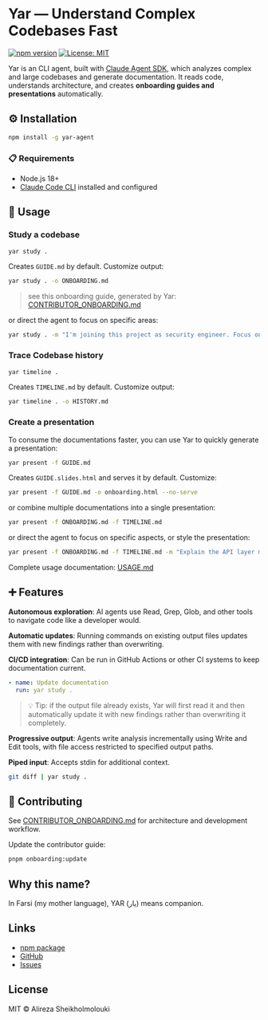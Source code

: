 # Yar — Understand Complex Codebases Fast

[![npm version](https://badge.fury.io/js/yar-agent.svg)](https://www.npmjs.com/package/yar-agent)
[![License: MIT](https://img.shields.io/badge/License-MIT-yellow.svg)](https://opensource.org/licenses/MIT)

Yar is an CLI agent, built with [Claude Agent SDK](https://docs.claude.com/en/api/agent-sdk/overview), which analyzes complex and large codebases and generate documentation. It reads code, understands architecture, and creates **onboarding guides and presentations** automatically.

## ⚙️ Installation

```bash
npm install -g yar-agent
```

### 📋 Requirements

- Node.js 18+
- [Claude Code CLI](https://claude.com/code) installed and configured

## 🤖 Usage

### Study a codebase

```bash
yar study .
```

Creates `GUIDE.md` by default. Customize output:

```bash
yar study . -o ONBOARDING.md
```

> see this onboarding guide, generated by Yar: [CONTRIBUTOR_ONBOARDING.md](./CONTRIBUTOR_ONBOARDING.md)

or direct the agent to focus on specific areas:

```bash
yar study . -m "I'm joining this project as security engineer. Focus on security patterns"
```

### Trace Codebase history

```bash
yar timeline .
```

Creates `TIMELINE.md` by default. Customize output:

```bash
yar timeline . -o HISTORY.md
```

### Create a presentation

To consume the documentations faster, you can use Yar to quickly generate a presentation:

```bash
yar present -f GUIDE.md
```

Creates `GUIDE.slides.html` and serves it by default. Customize:

```bash
yar present -f GUIDE.md -o onboarding.html --no-serve
```

or combine multiple documentations into a single presentation:

```bash
yar present -f ONBOARDING.md -f TIMELINE.md
```

or direct the agent to focus on specific aspects, or style the presentation:

```bash
yar present -f ONBOARDING.md -f TIMELINE.md -m "Explain the API layer more detailed, and of course use dark theme with blue accents!"
```

Complete usage documentation: [USAGE.md](./USAGE.md)

## ➕ Features

**Autonomous exploration**: AI agents use Read, Grep, Glob, and other tools to navigate code like a developer would.

**Automatic updates**: Running commands on existing output files updates them with new findings rather than overwriting.

**CI/CD integration**: Can be run in GitHub Actions or other CI systems to keep documentation current.

```yaml
- name: Update documentation
  run: yar study .
```

> 💡 Tip: if the output file already exists, Yar will first read it and then automatically update it with new findings rather than overwriting it completely.

**Progressive output**: Agents write analysis incrementally using Write and Edit tools, with file access restricted to specified output paths.

**Piped input**: Accepts stdin for additional context.

```bash
git diff | yar study .
```

## 🤝 Contributing

See [CONTRIBUTOR_ONBOARDING.md](./CONTRIBUTOR_ONBOARDING.md) for architecture and development workflow.

Update the contributor guide:
```bash
pnpm onboarding:update
```

## Why this name?

In Farsi (my mother language), YAR (یار) means companion.

## Links

- [npm package](https://www.npmjs.com/package/yar-agent)
- [GitHub](https://github.com/Alireza29675/yar)
- [Issues](https://github.com/Alireza29675/yar/issues)

## License

MIT © Alireza Sheikholmolouki
